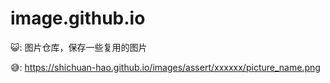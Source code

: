 # image.github.io


😺: 图片仓库，保存一些复用的图片

😅: https://shichuan-hao.github.io/images/assert/xxxxxx/picture_name.png

